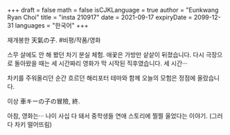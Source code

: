 +++
draft = false
math = false
isCJKLanguage = true
author = "Eunkwang Ryan Choi"
title = "insta 210917"
date = 2021-09-17
expiryDate = 2099-12-31
languages = "한국어"
+++

재개봉한 天氣の子. #비평/작품/영화

스무 살에도 안 해 봤던 차기 분실 체험. 애꿎은 가방만 샅샅이 뒤졌습니다. 다시 극장으로 돌아왔을 때는 세 시간짜리 영화가 막 시작된 직후였습니다. 세 시간···

차키를 주워올리던 순간 흐르던 해리포터 테마와 함께 오늘의 모험은 정점에 올랐습니다.

이상 車キーの子の冒險, 終.

아참, 영화는··· 나이 사십 다 돼서 중학생들 연애 스토리에 찔찔 울었다는 이야기. (그러다 차키 떨어뜨림) 